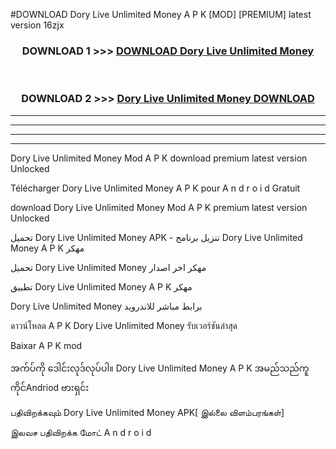 #DOWNLOAD Dory Live  Unlimited Money A P K [MOD] [PREMIUM] latest version 16zjx



<div align="center">

<h3>DOWNLOAD 1 >>> <a href="https://teeasianyam.web.app?sq=Dory Live  Unlimited Money">DOWNLOAD Dory Live  Unlimited Money </a></h3><br>

<h3>DOWNLOAD 2 >>> <a href="https://teeasianyam.web.app?sq=Dory Live  Unlimited Money ">Dory Live  Unlimited Money  DOWNLOAD </a></h3>

</div>


----------------------------------------------------------

----------------------------------------------------------

----------------------------------------------------------

----------------------------------------------------------


Dory Live  Unlimited Money  Mod A P K download premium latest version Unlocked

Télécharger Dory Live  Unlimited Money  A P K pour A n d r o i d Gratuit

download Dory Live  Unlimited Money  Mod A P K premium latest version Unlocked

تحميل Dory Live  Unlimited Money  APK - تنزيل برنامج Dory Live  Unlimited Money  A P K مهكر

تحميل Dory Live  Unlimited Money  مهكر اخر اصدار

تطبيق Dory Live  Unlimited Money  A P K مهكر

Dory Live  Unlimited Money  برابط مباشر للاندرويد

ดาวน์โหลด A P K Dory Live  Unlimited Money  รับเวอร์ชันล่าสุด

Baixar A P K mod

အက်ပ်ကို ဒေါင်းလုဒ်လုပ်ပါ။ Dory Live  Unlimited Money  A P K အမည်သည်ကူကိုင်Andriod ဗားရှင်း

பதிவிறக்கவும் Dory Live  Unlimited Money  APK[ இல்லை விளம்பரங்கள்] 
 
இலவச பதிவிறக்க மோட் A n d r o i d



